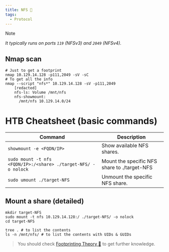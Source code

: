 ```yaml
---
title: NFS 🌻
tags:
  - Protocol
---
```

>[!Note]
>*It typically runs on ports `119` (NFSv3) and `2049` (NFSv4).*

## Nmap scan

```shell
# Just to get a footprint
nmap 10.129.14.128 -p111,2049 -sV -sC
# To get all the info
nmap --script "nfs*" 10.129.14.128 -sV -p111,2049
	[redacted]
	nfs-ls: Volume /mnt/nfs
	nfs-showmount:
	  /mnt/nfs 10.129.14.0/24
```

# HTB Cheatsheet (basic commands)

| **Command**                                                    | **Description**                              |
| -------------------------------------------------------------- | -------------------------------------------- |
| `showmount -e <FQDN/IP>`                                       | Show available NFS shares.                   |
| `sudo mount -t nfs <FQDN/IP>:/<share> ./target-NFS/ -o nolock` | Mount the specific NFS share to ./target-NFS |
| `sudo umount ./target-NFS`                                     | Unmount the specific NFS share.              |

## Mount a share (detailed)

```shell
mkdir target-NFS
sudo mount -t nfs 10.129.14.128:/ ./target-NFS/ -o nolock
cd target-NFS

tree . # to list the contents
ls -n /mnt/nfs/ # to list the contents with UIDs & GUIDs
```

> You should check [Footprinting Theory 🌚](/notes/Info/HTB%20Academy/footprinting_theory.md) to get further knowledge.